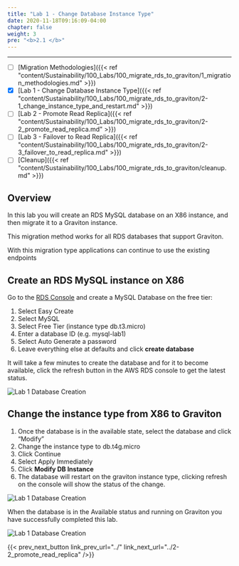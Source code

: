 ```yaml
---
title: "Lab 1 - Change Database Instance Type"
date: 2020-11-18T09:16:09-04:00
chapter: false
weight: 3
pre: "<b>2.1 </b>"
---
```

---
- [ ] [Migration Methodologies]({{< ref "content/Sustainability/100_Labs/100_migrate_rds_to_graviton/1_migration_methodologies.md" >}})
- [x] [Lab 1 - Change Database Instance Type]({{< ref "content/Sustainability/100_Labs/100_migrate_rds_to_graviton/2-1_change_instance_type_and_restart.md" >}})
- [ ] [Lab 2 - Promote Read Replica]({{< ref "content/Sustainability/100_Labs/100_migrate_rds_to_graviton/2-2_promote_read_replica.md" >}})
- [ ] [Lab 3 - Failover to Read Replica]({{< ref "content/Sustainability/100_Labs/100_migrate_rds_to_graviton/2-3_failover_to_read_replica.md" >}})
- [ ] [Cleanup]({{< ref "content/Sustainability/100_Labs/100_migrate_rds_to_graviton/cleanup.md" >}})

## Overview

In this lab you will create an RDS MySQL database on an X86 instance, and then migrate it to a Graviton instance.

This migration method works for all RDS databases that support Graviton.

With this migration type applications can continue to use the existing endpoints




## Create an RDS MySQL instance on X86

Go to the [RDS Console](https://console.aws.amazon.com/rds/) and create a MySQL Database on the free tier:

1. Select Easy Create
2. Select MySQL
3. Select Free Tier (instance type db.t3.micro)
4. Enter a database ID (e.g. mysql-lab1)
5. Select Auto Generate a password
6. Leave everything else at defaults and click **create database**

It will take a few minutes to create the database and for it to become available, click the refresh button in the AWS RDS console to get the latest status.

![Lab 1 Database Creation](/Sustainability/100_migrate_rds_to_graviton/lab-1/lab-1_create_database.png)


## Change the instance type from X86 to Graviton

1. Once the database is in the available state, select the database and click “Modify”
2. Change the instance type to db.t4g.micro 
3. Click Continue
4. Select Apply Immediately
5. Click **Modify DB Instance**
6. The database will restart on the graviton instance type, clicking refresh on the console will show the status of the change.

![Lab 1 Database Creation](/Sustainability/100_migrate_rds_to_graviton/lab-1/lab-1_modify_instance.png)

When the database is in the Available status and running on Graviton you have successfully completed this lab.

![Lab 1 Database Creation](/Sustainability/100_migrate_rds_to_graviton/lab-1/lab-1_final_status.png)

{{< prev_next_button link_prev_url="../" link_next_url="../2-2_promote_read_replica" />}}